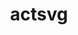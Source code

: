 ---
title: "actsvg"
layout: cache
categories: [package, develop]
meta: {"compilers": ["gcc@11.4.0", "none"], "num_specs": 10, "num_specs_by_stack": {"hep": 10, "root": 10}, "oss": ["ubuntu22.04"], "platforms": ["linux"], "stacks": ["hep", "root"], "targets": ["x86_64_v3"], "versions": ["0.4.51"]}
spec_details: [{"compiler": "none", "hash": "2vj5vbvb2f5v33niocrwmw6sgc2a7agc", "os": "ubuntu22.04", "platform": "linux", "size": "-", "stacks": ["hep", "root"], "target": "x86_64_v3", "variants": ["build_system=cmake", "build_type=Release", "~examples", "generator=make", "~ipo", "+meta", "+python", "+web"], "versions": ["0.4.51"]}, {"compiler": "gcc@11.4.0", "hash": "4mxik7u4bll2fpgo4xwknqxusjzpx6ap", "os": "ubuntu22.04", "platform": "linux", "size": "-", "stacks": ["hep", "root"], "target": "x86_64_v3", "variants": ["build_system=cmake", "build_type=Release", "~examples", "generator=make", "~ipo", "+meta", "+python", "+web"], "versions": ["0.4.51"]}, {"compiler": "gcc@11.4.0", "hash": "bvmbohp6gqqtdwmz5kz6gyyxk5fioxcy", "os": "ubuntu22.04", "platform": "linux", "size": "-", "stacks": ["hep", "root"], "target": "x86_64_v3", "variants": ["build_system=cmake", "build_type=Release", "~examples", "generator=make", "~ipo", "+meta", "+python", "+web"], "versions": ["0.4.51"]}, {"compiler": "none", "hash": "etmxgfkhimk6trjvhbbxwjr6lzshgw7s", "os": "ubuntu22.04", "platform": "linux", "size": "-", "stacks": ["hep", "root"], "target": "x86_64_v3", "variants": ["build_system=cmake", "build_type=Release", "~examples", "generator=make", "~ipo", "+meta", "+python", "+web"], "versions": ["0.4.51"]}, {"compiler": "gcc@11.4.0", "hash": "exngma7c3dgqe6los62vanmox4y4pq6h", "os": "ubuntu22.04", "platform": "linux", "size": "-", "stacks": ["hep", "root"], "target": "x86_64_v3", "variants": ["build_system=cmake", "build_type=Release", "~examples", "generator=make", "~ipo", "+meta", "+python", "+web"], "versions": ["0.4.51"]}, {"compiler": "none", "hash": "frvdolttcoan2rp3zbsye7lcqery5ipd", "os": "ubuntu22.04", "platform": "linux", "size": "-", "stacks": ["hep", "root"], "target": "x86_64_v3", "variants": ["build_system=cmake", "build_type=Release", "~examples", "generator=make", "~ipo", "+meta", "+python", "+web"], "versions": ["0.4.51"]}, {"compiler": "gcc@11.4.0", "hash": "p6tq2fobcvnnl5hx47eeeaul2ufnvgic", "os": "ubuntu22.04", "platform": "linux", "size": "-", "stacks": ["hep", "root"], "target": "x86_64_v3", "variants": ["build_system=cmake", "build_type=Release", "~examples", "generator=make", "~ipo", "+meta", "+python", "+web"], "versions": ["0.4.51"]}, {"compiler": "none", "hash": "tjono5msgfmpx2ccuft462i55qptmkkf", "os": "ubuntu22.04", "platform": "linux", "size": "-", "stacks": ["hep", "root"], "target": "x86_64_v3", "variants": ["build_system=cmake", "build_type=Release", "~examples", "generator=make", "~ipo", "+meta", "+python", "+web"], "versions": ["0.4.51"]}, {"compiler": "gcc@11.4.0", "hash": "vp4wv66ue5r3hmbusw7kyth6o4q4cvnf", "os": "ubuntu22.04", "platform": "linux", "size": "-", "stacks": ["hep", "root"], "target": "x86_64_v3", "variants": ["build_system=cmake", "build_type=Release", "~examples", "generator=make", "~ipo", "+meta", "+python", "+web"], "versions": ["0.4.51"]}, {"compiler": "none", "hash": "zzihmnpfldm4dq2mrbjs4c7x253xyicc", "os": "ubuntu22.04", "platform": "linux", "size": "-", "stacks": ["hep", "root"], "target": "x86_64_v3", "variants": ["build_system=cmake", "build_type=Release", "~examples", "generator=make", "~ipo", "+meta", "+python", "+web"], "versions": ["0.4.51"]}]
---